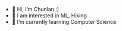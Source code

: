 - 👋 Hi, I’m Chunlan :)
- 👀 I am interested in ML, Hiking 
- 🌱 I’m currently learning Computer Science 

<!---
Chunlanjy/Chunlanjy is a ✨ special ✨ repository because its `README.md` (this file) appears on your GitHub profile.
You can click the Preview link to take a look at your changes.
--->
